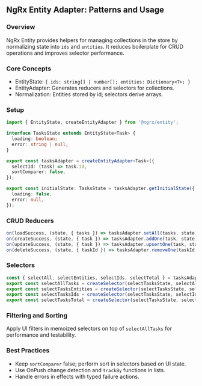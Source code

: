 ## NgRx Entity Adapter: Patterns and Usage

### Overview
NgRx Entity provides helpers for managing collections in the store by normalizing state into `ids` and `entities`. It reduces boilerplate for CRUD operations and improves selector performance.

### Core Concepts
- EntityState<T>: `{ ids: string[] | number[]; entities: Dictionary<T>; }`
- EntityAdapter<T>: Generates reducers and selectors for collections.
- Normalization: Entities stored by id; selectors derive arrays.

### Setup
```ts
import { EntityState, createEntityAdapter } from '@ngrx/entity';

interface TasksState extends EntityState<Task> {
  loading: boolean;
  error: string | null;
}

export const tasksAdapter = createEntityAdapter<Task>({
  selectId: (task) => task.id,
  sortComparer: false,
});

export const initialState: TasksState = tasksAdapter.getInitialState({
  loading: false,
  error: null,
});
```

### CRUD Reducers
```ts
on(loadSuccess, (state, { tasks }) => tasksAdapter.setAll(tasks, state));
on(createSuccess, (state, { task }) => tasksAdapter.addOne(task, state));
on(updateSuccess, (state, { task }) => tasksAdapter.upsertOne(task, state));
on(deleteSuccess, (state, { taskId }) => tasksAdapter.removeOne(taskId, state));
```

### Selectors
```ts
const { selectAll, selectEntities, selectIds, selectTotal } = tasksAdapter.getSelectors();
export const selectAllTasks = createSelector(selectTasksState, selectAll);
export const selectTasksEntities = createSelector(selectTasksState, selectEntities);
export const selectTasksIds = createSelector(selectTasksState, selectIds);
export const selectTasksTotal = createSelector(selectTasksState, selectTotal);
```

### Filtering and Sorting
Apply UI filters in memoized selectors on top of `selectAllTasks` for performance and testability.

### Best Practices
- Keep `sortComparer` false; perform sort in selectors based on UI state.
- Use OnPush change detection and `trackBy` functions in lists.
- Handle errors in effects with typed failure actions.

